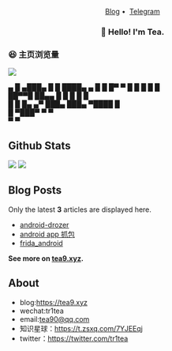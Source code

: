 

<!--
### Hi there 👋
**tea9/tea9** is a ✨ _special_ ✨ repository because its `README.md` (this file) appears on your GitHub profile.

Here are some ideas to get you started:

- 🔭 I’m currently working on ...
- 🌱 I’m currently learning ...
- 👯 I’m looking to collaborate on ...
- 🤔 I’m looking for help with ...
- 💬 Ask me about ...
- 📫 How to reach me: ...
- 😄 Pronouns: ...
- ⚡ Fun fact: ...
-->


<p align="center">
<a href="http://tea9.xyz/">Blog</a>&nbsp;•&nbsp;
<a href="https://t.me/tea99">Telegram</a>
</p>


<h3 align="center">👋 Hello! I'm Tea.</h3>

### 😆 主页浏览量

![](https://count.getloli.com/get/@tea9.github.readme)

 ▄  █ ▄███▄   █    █    ████▄   ▄ 
█   █ █▀   ▀  █    █    █   █  █  
██▀▀█ ██▄▄    █    █    █   █ █   
█   █ █▄   ▄▀ ███▄ ███▄ ▀████ █   
   █  ▀███▀       ▀    ▀          
  ▀                           ▀   
                                  

## Github Stats

<a href="https://github.com/tea9"><img src="https://github-readme-stats.vercel.app/api?username=tea9&show_icons=true&count_private=true&hide_title=true&theme=default&hide_border=true"></a>
<a href="https://github.com/tea9"><img src='https://github-readme-stats.vercel.app/api/top-langs/?username=tea9&hide=HTML,Javascript&show_icons=true&count_private=true&hide_title=true&theme=default&hide_border=true'/></a>
<!--<a href="https://github.com/tea9"><img src='https://github-readme-stats.vercel.app/api?username=tea9&show_icons=true&icon_color=FFCC33&title_color=FFCC33&hide_title=true'/></a>-->

## Blog Posts

Only the latest **3** articles are displayed here.

<!--START_SECTION:posts-->
* [android-drozer](https://tea9.xyz/post/525637870.html)
* [android app 抓包](https://tea9.xyz/post/2081828674.html)
* [frida_android](https://tea9.xyz/post/1380470019.html)
<!--END_SECTION:posts-->

**See more on [tea9.xyz](https://tea9.xyz/).**

## About 
* blog:https://tea9.xyz
* wechat:tr1tea
* email:tea90@qq.com
* 知识星球：https://t.zsxq.com/7YJEEqj
* twitter：https://twitter.com/tr1tea

